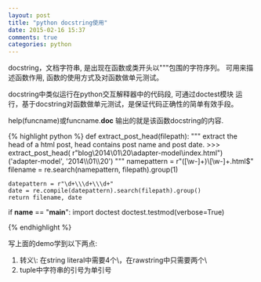 ```yaml
---
layout: post
title: "python docstring使用"
date: 2015-02-16 15:37
comments: true
categories: python
---
```


docstring，文档字符串, 是出现在函数或类开头以"""包围的字符序列。
可用来描述函数作用, 函数的使用方式及对函数做单元测试。

docstring中类似运行在python交互解释器中的代码段, 可通过doctest模块
运行，基于docstring对函数做单元测试，是保证代码正确性的简单有效手段。

help(funcname)或funcname.__doc__  输出的就是该函数docstring的内容.

{% highlight python %}
def extract_post_head(filepath):
    """
        extract the head of a html post, head contains
        post name and post date.
        >>> extract_post_head( r"blog\\2014\\01\\20\\adapter-model\\index.html")
        ('adapter-model', '2014\\\\01\\\\20')
    """
    namepattern = r"([\w-]+)\\[\w-]+\.html$"
    filename = re.search(namepattern, filepath).group(1)

    datepattern = r"\d+\\\d+\\\d+"
    date = re.compile(datepattern).search(filepath).group()
    return filename, date
if __name__ == "__main__":
	import doctest
	doctest.testmod(verbose=True) 

{% endhighlight %}

写上面的demo学到以下两点:

1. 转义\\:  在string literal中需要4个\\，在rawstring中只需要两个\\
2. tuple中字符串的引号为单引号
